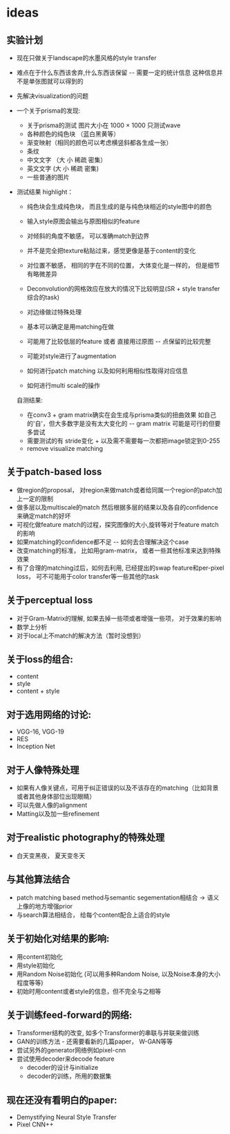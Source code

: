 # ideas
## 实验计划
* 现在只做关于landscape的水墨风格的style transfer
* 难点在于什么东西该舍弃,什么东西该保留 -- 需要一定的统计信息 这种信息并不是单张图就可以得到的
* 先解决visualization的问题

* 一个关于prisma的发现:
  * 关于prisma的测试 图片大小在 1000 × 1000 只测试wave
  * 各种颜色的纯色块 （蓝白黑黄等）
  * 渐变映射（相同的颜色可以考虑横竖斜都各生成一张）
  * 条纹
  * 中文文字 （大 小 稀疏 密集）
  * 英文文字 (大 小 稀疏 密集)
  * 一些普通的图片
* 测试结果 highlight：
  * 纯色块会生成纯色块， 而且生成的是与纯色块相近的style图中的颜色
  * 输入style原图会输出与原图相似的feature
  * 对倾斜的角度不敏感， 可以准确match到边界
  * 并不是完全把texture粘贴过来，感觉更像是基于content的变化
  * 对位置不敏感， 相同的字在不同的位置， 大体变化是一样的， 但是细节有略微差异
  * Deconvolution的网格效应在放大的情况下比较明显(SR + style transfer综合的task)
  * 对边缘做过特殊处理 
  
  * 基本可以确定是用matching在做 
  * 可能用了比较低层的feature 或者 直接用过原图 -- 点保留的比较完整
  * 可能对style进行了augmentation
  * 如何进行patch matching 以及如何利用相似性取得对应信息
  * 如何进行multi scale的操作
  
  自测结果:
  * 在conv3 + gram matrix确实在会生成与prisma类似的扭曲效果 如自己的'自'，但大多数字是没有太大变化的 -- gram matrix 可能是可行的但要多尝试
  * 需要测试的有 stride变化 + 以及需不需要每一次都把image锁定到0-255
  * remove visualize matching
  
## 关于patch-based loss
* 做region的proposal， 对region来做match或者给同属一个region的patch加上一定的限制
* 做多层以及multiscale的match 然后根据多层的结果以及各自的confidence来确定match的好坏
* 可视化做feature match的过程，探究图像的大小,旋转等对于feature match的影响
* 如果matching的confidence都不足 -- 如何去合理解决这个case
* 改变matching的标准， 比如用gram-matrix， 或者一些其他标准来达到特殊效果
* 有了合理的matching过后，如何去利用, 已经提出的swap feature和per-pixel loss， 可不可能用于color transfer等一些其他的task
## 关于perceptual loss
* 对于Gram-Matrix的理解, 如果去掉一些项或者增强一些项， 对于效果的影响
* 数学上分析
* 对于local上不match的解决方法（暂时没想到）
## 关于loss的组合:
* content 
* style 
* content + style 
## 对于选用网络的讨论:
* VGG-16, VGG-19
* RES
* Inception Net
## 对于人像特殊处理
* 如果有人像关键点，可用于纠正错误的以及不该存在的matching（比如背景或者其他身体部位出现眼睛）
* 可以先做人像的alignment
* Matting以及加一些refinement
## 对于realistic photography的特殊处理
* 白天变黑夜， 夏天变冬天
## 与其他算法结合
* patch matching based method与semantic segementation相结合 -> 语义上像的地方增强prior
* 与search算法相结合， 给每个content配合上适合的style

## 关于初始化对结果的影响:
* 用content初始化
* 用style初始化
* 用Random Noise初始化 (可以用多种Random Noise, 以及Noise本身的大小程度等等)
* 初始时用content或者style的信息，但不完全与之相等

## 关于训练feed-forward的网络:
* Transformer结构的改变, 如多个Transformer的串联与并联来做训练
* GAN的训练方法 - 还需要看新的几篇paper， W-GAN等等
* 尝试另外的generator网络例如pixel-cnn
* 尝试使用decoder来decode feature
  * decoder的设计与initialize
  * decoder的训练，所用的数据集

## 现在还没有看明白的paper:
* Demystifying Neural Style Transfer
* Pixel CNN++
